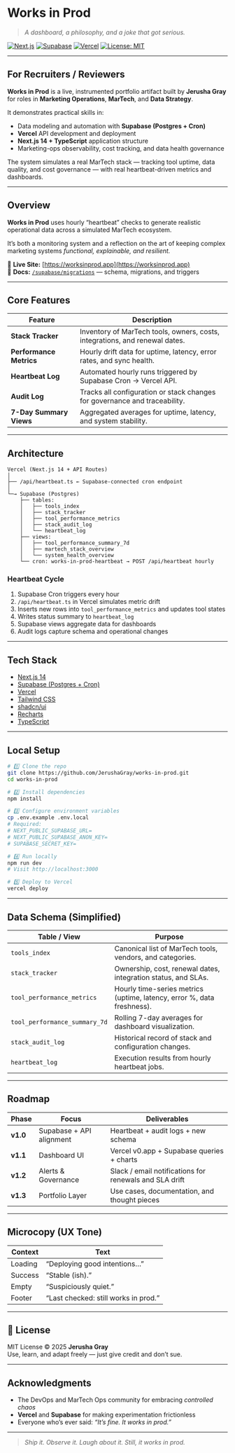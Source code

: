 # Works in Prod

> *A dashboard, a philosophy, and a joke that got serious.*

[![Next.js](https://img.shields.io/badge/Next.js-14-black?logo=next.js)](https://nextjs.org/)
[![Supabase](https://img.shields.io/badge/Supabase-Postgres-green?logo=supabase)](https://supabase.com/)
[![Vercel](https://img.shields.io/badge/Deployed%20on-Vercel-black?logo=vercel)](https://vercel.com/)
[![License: MIT](https://img.shields.io/badge/license-MIT-blue.svg)](LICENSE)

---

##  For Recruiters / Reviewers

**Works in Prod** is a live, instrumented portfolio artifact built by **Jerusha Gray** for roles in **Marketing Operations**, **MarTech**, and **Data Strategy**.

It demonstrates practical skills in:
- Data modeling and automation with **Supabase (Postgres + Cron)**
- **Vercel** API development and deployment
- **Next.js 14 + TypeScript** application structure
- Marketing-ops observability, cost tracking, and data health governance

The system simulates a real MarTech stack — tracking tool uptime, data quality, and cost governance — with real heartbeat-driven metrics and dashboards.

---

##  Overview

**Works in Prod** uses hourly “heartbeat” checks to generate realistic operational data across a simulated MarTech ecosystem.

It’s both a monitoring system and a reflection on the art of keeping complex marketing systems *functional, explainable, and resilient.*

🔗 **Live Site:** [https://worksinprod.app](https://worksinprod.app)  
📄 **Docs:** [`/supabase/migrations`](./supabase/migrations) — schema, migrations, and triggers

---

## Core Features

| Feature | Description |
|----------|--------------|
| **Stack Tracker** | Inventory of MarTech tools, owners, costs, integrations, and renewal dates. |
| **Performance Metrics** | Hourly drift data for uptime, latency, error rates, and sync health. |
| **Heartbeat Log** | Automated hourly runs triggered by Supabase Cron → Vercel API. |
| **Audit Log** | Tracks all configuration or stack changes for governance and traceability. |
| **7-Day Summary Views** | Aggregated averages for uptime, latency, and system stability. |

---

##  Architecture

~~~text
Vercel (Next.js 14 + API Routes)
│
├── /api/heartbeat.ts ← Supabase-connected cron endpoint
│
└─→ Supabase (Postgres)
    ├── tables:
    │   ├── tools_index
    │   ├── stack_tracker
    │   ├── tool_performance_metrics
    │   ├── stack_audit_log
    │   └── heartbeat_log
    ├── views:
    │   ├── tool_performance_summary_7d
    │   ├── martech_stack_overview
    │   └── system_health_overview
    └── cron: works-in-prod-heartbeat → POST /api/heartbeat hourly
~~~

### Heartbeat Cycle

1. Supabase Cron triggers every hour  
2. `/api/heartbeat.ts` in Vercel simulates metric drift  
3. Inserts new rows into `tool_performance_metrics` and updates tool states  
4. Writes status summary to `heartbeat_log`  
5. Supabase views aggregate data for dashboards  
6. Audit logs capture schema and operational changes  

---

## Tech Stack

- [Next.js 14](https://nextjs.org/)
- [Supabase (Postgres + Cron)](https://supabase.com/)
- [Vercel](https://vercel.com/)
- [Tailwind CSS](https://tailwindcss.com/)
- [shadcn/ui](https://ui.shadcn.com/)
- [Recharts](https://recharts.org/)
- [TypeScript](https://www.typescriptlang.org/)

---

## Local Setup

```bash
# 1️⃣ Clone the repo
git clone https://github.com/JerushaGray/works-in-prod.git
cd works-in-prod

# 2️⃣ Install dependencies
npm install

# 3️⃣ Configure environment variables
cp .env.example .env.local
# Required:
# NEXT_PUBLIC_SUPABASE_URL=
# NEXT_PUBLIC_SUPABASE_ANON_KEY=
# SUPABASE_SECRET_KEY=

# 4️⃣ Run locally
npm run dev
# Visit http://localhost:3000

# 5️⃣ Deploy to Vercel
vercel deploy
```

---

##  Data Schema (Simplified)

| Table / View | Purpose |
|---------------|----------|
| `tools_index` | Canonical list of MarTech tools, vendors, and categories. |
| `stack_tracker` | Ownership, cost, renewal dates, integration status, and SLAs. |
| `tool_performance_metrics` | Hourly time-series metrics (uptime, latency, error %, data freshness). |
| `tool_performance_summary_7d` | Rolling 7-day averages for dashboard visualization. |
| `stack_audit_log` | Historical record of stack and configuration changes. |
| `heartbeat_log` | Execution results from hourly heartbeat jobs. |

---

##  Roadmap

| Phase | Focus | Deliverables |
|--------|--------|--------------|
| **v1.0** | Supabase + API alignment | Heartbeat + audit logs + new schema |
| **v1.1** | Dashboard UI | Vercel v0.app + Supabase queries + charts |
| **v1.2** | Alerts & Governance | Slack / email notifications for renewals and SLA drift |
| **v1.3** | Portfolio Layer | Use cases, documentation, and thought pieces |

---

##  Microcopy (UX Tone)

| Context | Text |
|----------|------|
| Loading | “Deploying good intentions…” |
| Success | “Stable (ish).” |
| Empty | “Suspiciously quiet.” |
| Footer | “Last checked: still works in prod.” |

---

## 📜 License

MIT License © 2025 **Jerusha Gray**  
Use, learn, and adapt freely — just give credit and don’t sue.

---

##  Acknowledgments

- The DevOps and MarTech Ops community for embracing *controlled chaos*  
- **Vercel** and **Supabase** for making experimentation frictionless  
- Everyone who’s ever said: *“It’s fine. It works in prod.”*

---

> *Ship it. Observe it. Laugh about it. Still, it works in prod.*
